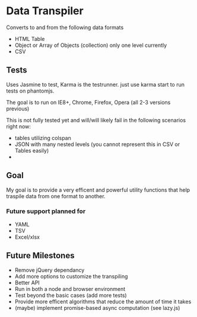 Data Transpiler
===========================

Converts to and from the following data formats

- HTML Table
- Object or Array of Objects (collection) only one level currently
- CSV

Tests
---------------------

Uses Jasmine to test, Karma is the testrunner. just use karma start to run tests on phantomjs. 

The goal is to run on IE8+, Chrome, Firefox, Opera (all 2-3 versions previous)

This is not fully tested yet and will/will likely fail in the following scenarios right now:

- tables utilizing colspan
- JSON with many nested levels (you cannot represent this in CSV or Tables easily)
- 


Goal
---------------------------

My goal is to provide a very efficent and powerful utility functions that help traspile data from one format to another.

### Future support planned for

- YAML
- TSV
- Excel/xlsx

Future Milestones
------------------------

- Remove jQuery dependancy
- Add more options to customize the transpiling
- Better API
- Run in both a node and browser environment
- Test beyond the basic cases (add more tests)
- Provide more efficent algorithms that reduce the amount of time it takes
- (maybe) implement promise-based async computation (see lazy.js)
